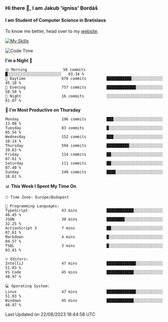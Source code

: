 ### Hi there 👋, I am Jakub 'igniss' Bordáš

#### I am Student of Computer Science in Bratislava
To know me better, head over to my [website](https://bordas.sk).

[![My Skills](https://skillicons.dev/icons?i=js,html,css,figma,svelte,java,kotlin,python,postgresql,typescript,nest,nodejs)](https://bordas.sk)


<!--START_SECTION:waka-->
![Code Time](http://img.shields.io/badge/Code%20Time-1%2C199%20hrs%2013%20mins-blue)

**I'm a Night 🦉** 

```text
🌞 Morning                50 commits          █░░░░░░░░░░░░░░░░░░░░░░░░   03.34 % 
🌆 Daytime                676 commits         ███████████░░░░░░░░░░░░░░   45.10 % 
🌃 Evening                757 commits         █████████████░░░░░░░░░░░░   50.50 % 
🌙 Night                  16 commits          ░░░░░░░░░░░░░░░░░░░░░░░░░   01.07 % 
```
📅 **I'm Most Productive on Thursday** 

```text
Monday                   196 commits         ███░░░░░░░░░░░░░░░░░░░░░░   13.08 % 
Tuesday                  83 commits          █░░░░░░░░░░░░░░░░░░░░░░░░   05.54 % 
Wednesday                152 commits         ███░░░░░░░░░░░░░░░░░░░░░░   10.14 % 
Thursday                 594 commits         ██████████░░░░░░░░░░░░░░░   39.63 % 
Friday                   114 commits         ██░░░░░░░░░░░░░░░░░░░░░░░   07.61 % 
Saturday                 111 commits         ██░░░░░░░░░░░░░░░░░░░░░░░   07.40 % 
Sunday                   249 commits         ████░░░░░░░░░░░░░░░░░░░░░   16.61 % 
```


📊 **This Week I Spent My Time On** 

```text
🕑︎ Time Zone: Europe/Budapest

💬 Programming Languages: 
TypeScript               43 mins             ████████████░░░░░░░░░░░░░   46.45 % 
JSON                     30 mins             ████████░░░░░░░░░░░░░░░░░   32.25 % 
ActionScript 3           7 mins              ██░░░░░░░░░░░░░░░░░░░░░░░   07.61 % 
Markdown                 4 mins              █░░░░░░░░░░░░░░░░░░░░░░░░   04.57 % 
TSQL                     3 mins              █░░░░░░░░░░░░░░░░░░░░░░░░   03.81 % 

🔥 Editors: 
IntelliJ                 47 mins             █████████████░░░░░░░░░░░░   51.03 % 
VS Code                  45 mins             ████████████░░░░░░░░░░░░░   48.97 % 

💻 Operating System: 
Linux                    47 mins             █████████████░░░░░░░░░░░░   51.03 % 
Windows                  45 mins             ████████████░░░░░░░░░░░░░   48.97 % 
```


 Last Updated on 22/08/2023 18:44:58 UTC
<!--END_SECTION:waka-->
